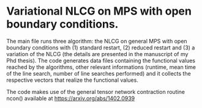 # Variational NLCG on MPS with open boundary conditions.
The main file runs three algorithm: the NLCG on general MPS with open boundary conditions with (1) standard restart, (2) reduced restart 
and (3) a variation of the NLCG (the details are presented in the manuscript of my Phd thesis). 
The code generates data files containing the functional values reached by the algorithms, other relevant informations (runtime, mean time of the line search, number of line searches performed) and it collects the respective vectors that realize the functional values. 

The code makes use of the general tensor network contraction routine ncon() available at https://arxiv.org/abs/1402.0939

